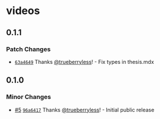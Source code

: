# videos

## 0.1.1

### Patch Changes

- [`63a4649`](https://github.com/trueberryless-org/videos/commit/63a4649c94b00270be267bc1d37c77ab2d3fe9ee) Thanks [@trueberryless](https://github.com/trueberryless)! - Fix types in thesis.mdx

## 0.1.0

### Minor Changes

- [#5](https://github.com/trueberryless-org/videos/pull/5) [`96a6417`](https://github.com/trueberryless-org/videos/commit/96a6417473ea64ccde6495819ce1510bb418c188) Thanks [@trueberryless](https://github.com/trueberryless)! - Initial public release
